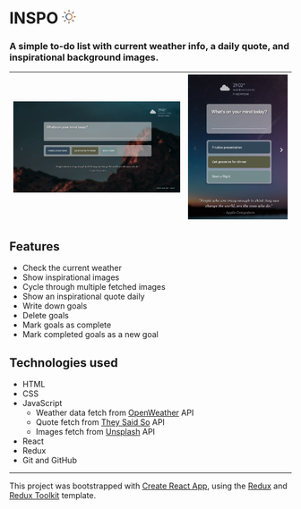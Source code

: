 # INSPO <img src="./public/favicon.svg" alt="logo" width="25" height="25">
### A simple to-do list with current weather info, a daily quote, and inspirational background images.




|![Screenshot wide](ss.jpg)|![Screenshot small](ss-small.jpg)|
|:-:|:-:|

## Features
- Check the current weather
- Show inspirational images
- Cycle through multiple fetched images
- Show an inspirational quote daily
- Write down goals
- Delete goals
- Mark goals as complete
- Mark completed goals as a new goal


## Technologies used
- HTML
- CSS
- JavaScript
   - Weather data fetch from [OpenWeather](https://openweathermap.org/) API
   - Quote fetch from [They Said So](https://theysaidso.com/) API
   - Images fetch from [Unsplash](https://unsplash.com/) API
- React
- Redux
- Git and GitHub

---

This project was bootstrapped with [Create React App](https://github.com/facebook/create-react-app), using the [Redux](https://redux.js.org/) and [Redux Toolkit](https://redux-toolkit.js.org/) template.
